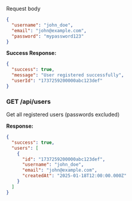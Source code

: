 Request body
```json
{
  "username": "john_doe",
  "email": "john@example.com",
  "password": "mypassword123"
}
```

**Success Response:**
```json
{
  "success": true,
  "message": "User registered successfully",
  "userId": "1737259200000abc123def"
}
```

### GET /api/users
Get all registered users (passwords excluded)

**Response:**
```json
{
  "success": true,
  "users": [
    {
      "id": "1737259200000abc123def",
      "username": "john_doe",
      "email": "john@example.com",
      "createdAt": "2025-01-18T12:00:00.000Z"
    }
  ]
}
```

